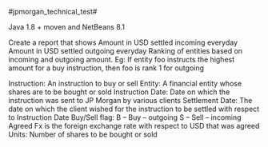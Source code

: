 #jpmorgan_technical_test#

Java 1.8 + moven and NetBeans 8.1

Create a report that shows
 Amount in USD settled incoming everyday
 Amount in USD settled outgoing everyday
 Ranking of entities based on incoming and outgoing amount. Eg: If entity foo instructs the highest
amount for a buy instruction, then foo is rank 1 for outgoing


Instruction: An instruction to buy or sell
  Entity: A financial entity whose shares are to be bought or sold
  Instruction Date: Date on which the instruction was sent to JP Morgan by various clients
  Settlement Date: The date on which the client wished for the instruction to be settled with respect
to Instruction Date
  Buy/Sell flag:
   B – Buy – outgoing
   S – Sell – incoming
   Agreed Fx is the foreign exchange rate with respect to USD that was agreed
   Units: Number of shares to be bought or sold